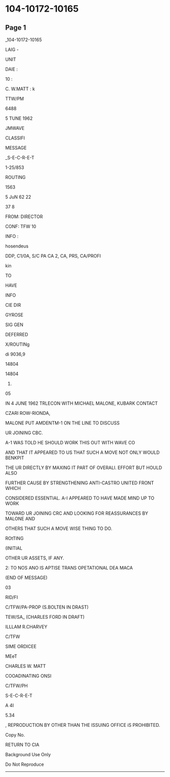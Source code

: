 # 104-10172-10165

## Page 1

_104-10172-10165

LAIG -

UNIT

DAlE :

10 :

C. W.MATT : k

TTW/PM

6488

5 TUNE 1962

JMWAVE

CLASSIFI

MESSAGE

_S-E-C-R-E-T

1-25/853

ROUTING

1563

5 JuN 62 22

37 8

FROM: DIRECTOR

CONF: TFW 10

INFO :

hosendeus

DDP, C1/0A, S/C PA CA 2, CA, PRS, CA/PROFI

kin

TO

HAVE

INFO

CIE DIR

GYROSE

SIG GEN

DEFERRED

X/ROUTINg

di 9036,9

14804

14804

1.

05

IN 4 JUNE 1962 TRLECON WITH MICHAEL MALONE, KUBARK CONTACT

CZARI ROW-RIONDA,

MALONE PUT AMDENTM-1 ON THE LINE TO DISCUSS

UR JOINING CBC.

A-1 WAS TOLD HE SHOULD WORK THIS OUT WITH WAVE CO

AND THAT IT APPEARED TO US THAT SUCH A MOVE NOT ONLY WOULD BENKPIT

THE UR DIRECTLY BY MAXING IT PART OF OVERALI. EFFORT BUT HOULD ALSO

FURTHER CAUSE BY STRENGTHENING ANTI-CASTRO UNITED FRONT WHICH

CONSIDERED ESSENTIAL. A-I APPEARED TO HAVE MADE MIND UP TO WORK

TOWARD UR JOINING CRC AND LOOKING FOR REASSURANCES BY MALONE AND

OTHERS THAT SUCH A MOVE WISE THING TO DO.

ROtTING

(INITIAL

OTHER UR ASSETS, IF ANY.

2: TO NOS ANO IS APTISE TRANS OPETATIONAL DEA MACA

(END OF MESSAGE)

03

RID/FI

C/TFW/PA-PROP (S.BOLTEN IN DRAST)

TEW/SA_ (CHARLES FORD IN DRAFT)

ILLLAM R.CHARVEY

C/TFW

SIME ORDICEE

MEeT

CHARLES W. MATT

COOADINATING ONSI

C/TFW/PH

S-E-C-R-E-T

A 4I

5.34

, REPRODUCTION BY OTHER THAN THE ISSUING OFFICE iS PROHIBITED.

Copy No.

RETURN TO CIA

Background Use Only

Do Not Reproduce

---

